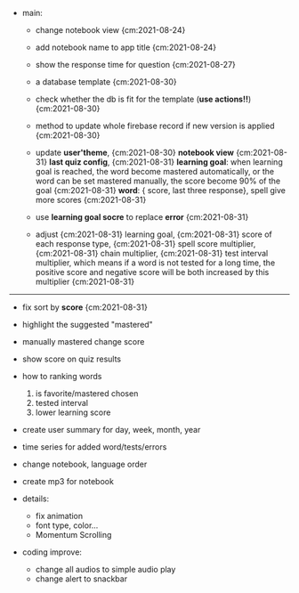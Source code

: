 - main:     
   - change notebook view  {cm:2021-08-24}
   - add notebook name to app title {cm:2021-08-24}
   - show the response time for question   {cm:2021-08-27}
   - a database template {cm:2021-08-30}
   - check whether the db is fit for the template (**use actions!!**) {cm:2021-08-30}


   - method to update whole firebase record if new version is applied {cm:2021-08-30}

   - update
      **user'theme**,  {cm:2021-08-30}
      **notebook view** {cm:2021-08-31}
      **last quiz config**,  {cm:2021-08-31}
      **learning goal**: when learning goal is reached, the word become mastered automatically, or the word can be set mastered manually, the score become 90% of the goal  {cm:2021-08-31}
      **word**: { score, last three response}, spell give more scores {cm:2021-08-31}

   - use **learning goal socre** to replace **error** {cm:2021-08-31}
   
   - adjust  {cm:2021-08-31}
      learning goal,  {cm:2021-08-31}
      score of each response type,  {cm:2021-08-31}
      spell score multiplier,  {cm:2021-08-31}
      chain multiplier, {cm:2021-08-31}
      test interval multiplier, which means if a word is not tested for a long time, the positive score and negative score will be both increased by this multiplier {cm:2021-08-31}

---------------------------------------------------------------------------------
- fix sort by **score** {cm:2021-08-31}
- highlight the suggested "mastered" 
- manually mastered change score
- show score on quiz results 

- how to ranking words
   1. is favorite/mastered chosen
   2. tested interval
   3. lower learning score 

- create user summary for day, week, month, year
- time series for added word/tests/errors

- change notebook, language order
- create mp3 for notebook

- details: 
   - fix animation
   - font type, color...
   - Momentum Scrolling

- coding improve:
   - change all audios to simple audio play
   - change alert to snackbar


